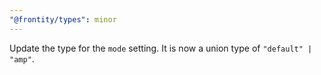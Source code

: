 ```yaml
---
"@frontity/types": minor
---
```


Update the type for the `mode` setting. It is now a union type of `"default" | "amp"`.
